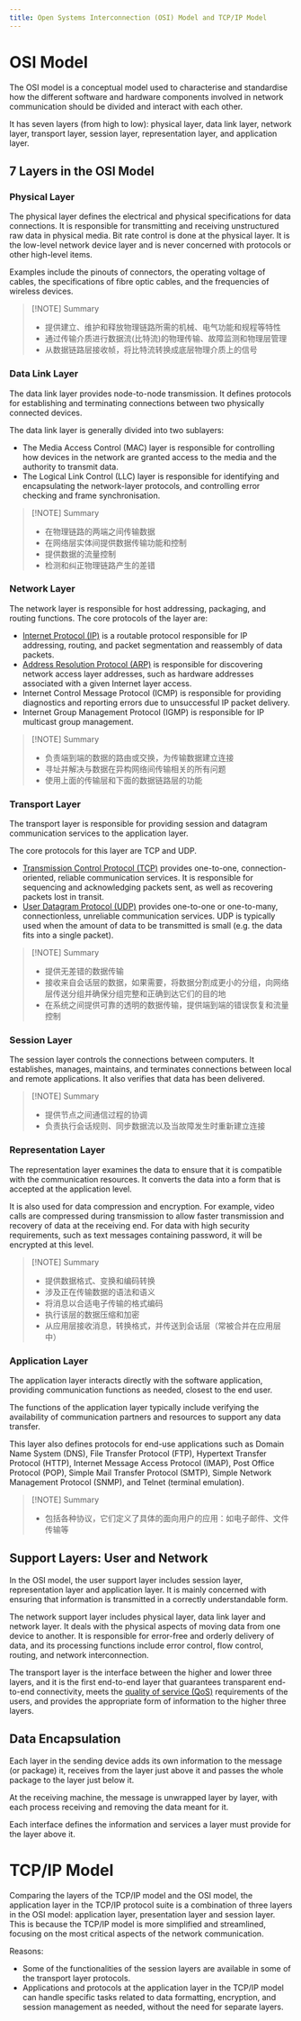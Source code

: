 ```yaml
---
title: Open Systems Interconnection (OSI) Model and TCP/IP Model
---
```


# OSI Model

The OSI model is a conceptual model used to characterise and standardise how the different software and hardware components involved in network communication should be divided and interact with each other.

It has seven layers (from high to low): physical layer, data link layer, network layer, transport layer, session layer, representation layer, and application layer.

## 7 Layers in the OSI Model

### Physical Layer

The physical layer defines the electrical and physical specifications for data connections. It is responsible for transmitting and receiving unstructured raw data in physical media. Bit rate control is done at the physical layer. It is the low-level network device layer and is never concerned with protocols or other high-level items.

Examples include the pinouts of connectors, the operating voltage of cables, the specifications of fibre optic cables, and the frequencies of wireless devices.

>[!NOTE] Summary
>- 提供建立、维护和释放物理链路所需的机械、电气功能和规程等特性
>- 通过传输介质进行数据流(比特流)的物理传输、故障监测和物理层管理
>- 从数据链路层接收帧，将比特流转换成底层物理介质上的信号

### Data Link Layer

The data link layer provides node-to-node transmission. It defines protocols for establishing and terminating connections between two physically connected devices.

The data link layer is generally divided into two sublayers:
- The Media Access Control (MAC) layer is responsible for controlling how devices in the network are granted access to the media and the authority to transmit data.
- The Logical Link Control (LLC) layer is responsible for identifying and encapsulating the network-layer protocols, and controlling error checking and frame synchronisation.

>[!NOTE] Summary
>- 在物理链路的两端之间传输数据
>- 在网络层实体间提供数据传输功能和控制
>- 提供数据的流量控制
>- 检测和纠正物理链路产生的差错

### Network Layer

The network layer is responsible for host addressing, packaging, and routing functions. The core protocols of the layer are:
- [Internet Protocol (IP)](ip.md) is a routable protocol responsible for IP addressing, routing, and packet segmentation and reassembly of data packets.
- [Address Resolution Protocol (ARP)](arp.md) is responsible for discovering network access layer addresses, such as hardware addresses associated with a given Internet layer access.
- Internet Control Message Protocol (ICMP) is responsible for providing diagnostics and reporting errors due to unsuccessful IP packet delivery.
- Internet Group Management Protocol (IGMP) is responsible for IP multicast group management.

>[!NOTE] Summary
>- 负责端到端的数据的路由或交换，为传输数据建立连接
>- 寻址并解决与数据在异构网络间传输相关的所有问题
>- 使用上面的传输层和下面的数据链路层的功能

### Transport Layer

The transport layer is responsible for providing session and datagram communication services to the application layer.

The core protocols for this layer are TCP and UDP.
- [Transmission Control Protocol (TCP)](tcp.md) provides one-to-one, connection-oriented, reliable communication services. It is responsible for sequencing and acknowledging packets sent, as well as recovering packets lost in transit.
- [User Datagram Protocol (UDP)](udp.md) provides one-to-one or one-to-many, connectionless, unreliable communication services. UDP is typically used when the amount of data to be transmitted is small (e.g. the data fits into a single packet).

>[!NOTE] Summary
>- 提供无差错的数据传输
>- 接收来自会话层的数据，如果需要，将数据分割成更小的分组，向网络层传送分组并确保分组完整和正确到达它们的目的地
>- 在系统之间提供可靠的透明的数据传输，提供端到端的错误恢复和流量控制

### Session Layer

The session layer controls the connections between computers. It establishes, manages, maintains, and terminates connections between local and remote applications. It also verifies that data has been delivered.

>[!NOTE] Summary
>- 提供节点之间通信过程的协调
>- 负责执行会话规则、同步数据流以及当故障发生时重新建立连接

### Representation Layer

The representation layer examines the data to ensure that it is compatible with the communication resources. It converts the data into a form that is accepted at the application level.

It is also used for data compression and encryption. For example, video calls are compressed during transmission to allow faster transmission and recovery of data at the receiving end. For data with high security requirements, such as text messages containing password, it will be encrypted at this level.

>[!NOTE] Summary
>- 提供数据格式、变换和编码转换
>- 涉及正在传输数据的语法和语义
>- 将消息以合适电子传输的格式编码
>- 执行该层的数据压缩和加密
>- 从应用层接收消息，转换格式，并传送到会话层（常被合并在应用层中）

### Application Layer

The application layer interacts directly with the software application, providing communication functions as needed, closest to the end user.

The functions of the application layer typically include verifying the availability of communication partners and resources to support any data transfer.

This layer also defines protocols for end-use applications such as Domain Name System (DNS), File Transfer Protocol (FTP), Hypertext Transfer Protocol (HTTP), Internet Message Access Protocol (IMAP), Post Office Protocol (POP), Simple Mail Transfer Protocol (SMTP), Simple Network Management Protocol (SNMP), and Telnet (terminal emulation).

>[!NOTE] Summary
>- 包括各种协议，它们定义了具体的面向用户的应用：如电子邮件、文件传输等

## Support Layers: User and Network

In the OSI model, the user support layer includes session layer, representation layer and application layer. It is mainly concerned with ensuring that information is transmitted in a correctly understandable form.

The network support layer includes physical layer, data link layer and network layer. It deals with the physical aspects of moving data from one device to another. It is responsible for error-free and orderly delivery of data, and its processing functions include error control, flow control, routing, and network interconnection.

The transport layer is the interface between the higher and lower three layers, and it is the first end-to-end layer that guarantees transparent end-to-end connectivity, meets the [quality of service (QoS)](qos.md) requirements of the users, and provides the appropriate form of information to the higher three layers.

## Data Encapsulation

Each layer in the sending device adds its own information to the message (or package) it, receives from the layer just above it and passes the whole package to the layer just below it.

At the receiving machine, the message is unwrapped layer by layer, with each process receiving and removing the data meant for it. 

Each interface defines the information and services a layer must provide for the layer above it.

# TCP/IP Model

Comparing the layers of the TCP/IP model and the OSI model, the application layer in the TCP/IP protocol suite is a combination of three layers in the OSI model: application layer, presentation layer and session layer. This is because the TCP/IP model is more simplified and streamlined, focusing on the most critical aspects of the network communication.

Reasons:
- Some of the functionalities of the session layers are available in some of the transport layer protocols.
- Applications and protocols at the application layer in the TCP/IP model can handle specific tasks related to data formatting, encryption, and session management as needed, without the need for separate layers.